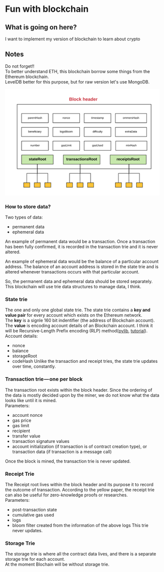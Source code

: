 # Fun with blockchain

## What is going on here?
I want to implement my version of blockchain to learn about crypto 

## Notes
Do not forget!! <br>
To better understand ETH, this blockchain borrow some things from the Ethereum blockchain. <br>
LevelDB better for this purpose, but for raw version let's use MongoDB.

![](docs/block-header.png)

### How to store data?
Two types of data:
 - permanent data
 - ephemeral data

An example of permanent data would be a transaction. Once a transaction has been fully confirmed, it is recorded in the transaction trie and it is never altered.

An example of ephemeral data would be the balance of a particular account address. The balance of an account address is stored in the state trie and is altered whenever transactions occurs with that particular account.

So, the permanent data and ephemeral data should be stored separately. This blockchain will use trie data structures to manage data, I think.

### State trie
The one and only one global state trie. The state trie contains a **key and value pair** for every account which exists on the Ethereum network. <br>
The **key** is a signle 160 bit indentifier (the address of Blockchain account). <br>
The **value** is encoding account details of an Blockchain account. I think it will be Recursive-Length Prefix encoding (RLP) method([pylib](https://pypi.org/project/rlp/), [tutorial](https://ethereum-classic-guide.readthedocs.io/en/latest/docs/appendices/recursive_length_prefix.html)). <br>
Account details:
- nonce
- balance
- storageRoot
- codeHash
Unlike the transaction and receipt tries, the state trie updates over time, constantly.

### Transaction trie — one per block
The transaction root exists within the block header. Since the ordering of the data is mostly decided upon by the miner, we do not know what the data looks like until it is mined. <br>
Parameters:
- account nonce
- gas price
- gas limit
- recipient
- transfer value
- transaction signature values
- account initialization (if transaction is of contract creation type), or transaction data (if transaction is a message call)

Once the block is mined, the transaction trie is never updated.

### Receipt Trie
The Receipt root lives within the block header and its purpose it to record the outcome of transaction. According to the yellow paper, the receipt trie can also be useful for zero-knowledge proofs or researches. <br>
Parameters:
- post-transaction state
- cumulative gas used
- logs
- bloom filter created from the information of the above logs
This trie never updates.

### Storage Trie
The storage trie is where all the contract data lives, and there is a separate storage trie for each account. <br>
At the moment Blochain will be without storage trie.

